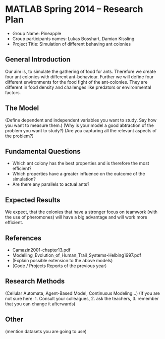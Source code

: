 ﻿# MATLAB Spring 2014 – Research Plan

* Group Name: Pineapple
* Group participants names: Lukas Bosshart, Damian Kissling
* Project Title: Simulation of different behaving ant colonies

## General Introduction

Our aim is, to simulate the gathering of food for ants. Therefore we create four ant colonies with different ant-behaviour. 
Further we will define four different environments for the food fight of the ant-colonies. They are different in food density and challenges like predators or environmental factors.

## The Model

(Define dependent and independent variables you want to study. Say how you want to measure them.) (Why is your model a good abtraction of the problem you want to study?) (Are you capturing all the relevant aspects of the problem?)


## Fundamental Questions

* Which ant colony has the best properties and is therefore the most efficient?
* Which properties have a greater influence on the outcome of the simulation?
* Are there any parallels to actual ants?


## Expected Results

We expect, that the colonies that have a stronger focus on teamwork (with the use of pheromones) will have a big advantage and will work more efficient.


## References 

* Camazin2001-chapter13.pdf
* Modelling_Evolution_of_Human_Trail_Systems-Helbing1997.pdf
* (Explain possible extension to the above models)
* (Code / Projects Reports of the previous year)


## Research Methods

(Cellular Automata, Agent-Based Model, Continuous Modeling...) (If you are not sure here: 1. Consult your colleagues, 2. ask the teachers, 3. remember that you can change it afterwards)


## Other

(mention datasets you are going to use)
